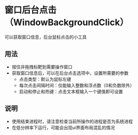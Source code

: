 # 窗口后台点击（WindowBackgroundClick）
可以获取窗口信息，后台鼠标点击的小工具

## 用法

- 按住并拖拽标靶到需要操作窗口
- 获取窗口信息后，可以在后台点击选项中，设置所需要的参数
  - 点击类型：默认为鼠标左键
  - 每次点击间隔时间：仅能输入整数和浮点数（0和负数除外）
  - 启动和停止和热键：点击文本框输入一个键值即可设置

## 说明

- 使用结束进程时，请注意检查当前所操作的进程是否为系统进程
- 在低分辨率下运行，可能会出现ui界面布局混乱的情况
